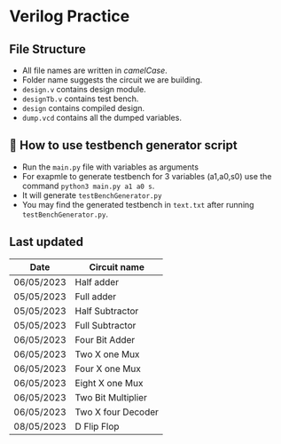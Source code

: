 # Verilog Practice

## File Structure

- All file names are written in _camelCase_.
- Folder name suggests the circuit we are building.
- `design.v` contains design module.
- `designTb.v` contains test bench.
- `design` contains compiled design.
- `dump.vcd` contains all the dumped variables.

## 🤔 How to use testbench generator script

- Run the `main.py` file with variables as arguments
- For exapmle to generate testbench for 3 variables (a1,a0,s0) use the command `python3 main.py a1 a0 s`.
- It will generate `testBenchGenerator.py`
- You may find the generated testbench in `text.txt` after running `testBenchGenerator.py`.

## Last updated

| Date       | Circuit name       |
| ---------- | ------------------ |
| 06/05/2023 | Half adder         |
| 05/05/2023 | Full adder         |
| 05/05/2023 | Half Subtractor    |
| 05/05/2023 | Full Subtractor    |
| 06/05/2023 | Four Bit Adder     |
| 06/05/2023 | Two X one Mux      |
| 06/05/2023 | Four X one Mux     |
| 06/05/2023 | Eight X one Mux    |
| 06/05/2023 | Two Bit Multiplier |
| 06/05/2023 | Two X four Decoder |
| 08/05/2023 | D Flip Flop        |
